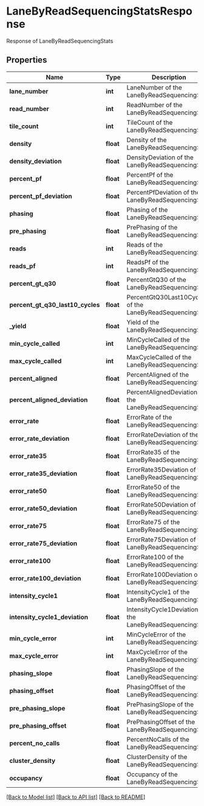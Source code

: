 # LaneByReadSequencingStatsResponse

Response of LaneByReadSequencingStats
## Properties
Name | Type | Description | Notes
------------ | ------------- | ------------- | -------------
**lane_number** | **int** | LaneNumber of the LaneByReadSequencingStats | [optional] 
**read_number** | **int** | ReadNumber of the LaneByReadSequencingStats | [optional] 
**tile_count** | **int** | TileCount of the LaneByReadSequencingStats | [optional] 
**density** | **float** | Density of the LaneByReadSequencingStats | [optional] 
**density_deviation** | **float** | DensityDeviation of the LaneByReadSequencingStats | [optional] 
**percent_pf** | **float** | PercentPf of the LaneByReadSequencingStats | [optional] 
**percent_pf_deviation** | **float** | PercentPfDeviation of the LaneByReadSequencingStats | [optional] 
**phasing** | **float** | Phasing of the LaneByReadSequencingStats | [optional] 
**pre_phasing** | **float** | PrePhasing of the LaneByReadSequencingStats | [optional] 
**reads** | **int** | Reads of the LaneByReadSequencingStats | [optional] 
**reads_pf** | **int** | ReadsPf of the LaneByReadSequencingStats | [optional] 
**percent_gt_q30** | **float** | PercentGtQ30 of the LaneByReadSequencingStats | [optional] 
**percent_gt_q30_last10_cycles** | **float** | PercentGtQ30Last10Cycles of the LaneByReadSequencingStats | [optional] 
**_yield** | **float** | Yield of the LaneByReadSequencingStats | [optional] 
**min_cycle_called** | **int** | MinCycleCalled of the LaneByReadSequencingStats | [optional] 
**max_cycle_called** | **int** | MaxCycleCalled of the LaneByReadSequencingStats | [optional] 
**percent_aligned** | **float** | PercentAligned of the LaneByReadSequencingStats | [optional] 
**percent_aligned_deviation** | **float** | PercentAlignedDeviation of the LaneByReadSequencingStats | [optional] 
**error_rate** | **float** | ErrorRate of the LaneByReadSequencingStats | [optional] 
**error_rate_deviation** | **float** | ErrorRateDeviation of the LaneByReadSequencingStats | [optional] 
**error_rate35** | **float** | ErrorRate35 of the LaneByReadSequencingStats | [optional] 
**error_rate35_deviation** | **float** | ErrorRate35Deviation of the LaneByReadSequencingStats | [optional] 
**error_rate50** | **float** | ErrorRate50 of the LaneByReadSequencingStats | [optional] 
**error_rate50_deviation** | **float** | ErrorRate50Deviation of the LaneByReadSequencingStats | [optional] 
**error_rate75** | **float** | ErrorRate75 of the LaneByReadSequencingStats | [optional] 
**error_rate75_deviation** | **float** | ErrorRate75Deviation of the LaneByReadSequencingStats | [optional] 
**error_rate100** | **float** | ErrorRate100 of the LaneByReadSequencingStats | [optional] 
**error_rate100_deviation** | **float** | ErrorRate100Deviation of the LaneByReadSequencingStats | [optional] 
**intensity_cycle1** | **float** | IntensityCycle1 of the LaneByReadSequencingStats | [optional] 
**intensity_cycle1_deviation** | **float** | IntensityCycle1Deviation of the LaneByReadSequencingStats | [optional] 
**min_cycle_error** | **int** | MinCycleError of the LaneByReadSequencingStats | [optional] 
**max_cycle_error** | **int** | MaxCycleError of the LaneByReadSequencingStats | [optional] 
**phasing_slope** | **float** | PhasingSlope of the LaneByReadSequencingStats | [optional] 
**phasing_offset** | **float** | PhasingOffset of the LaneByReadSequencingStats | [optional] 
**pre_phasing_slope** | **float** | PrePhasingSlope of the LaneByReadSequencingStats | [optional] 
**pre_phasing_offset** | **float** | PrePhasingOffset of the LaneByReadSequencingStats | [optional] 
**percent_no_calls** | **float** | PercentNoCalls of the LaneByReadSequencingStats | [optional] 
**cluster_density** | **float** | ClusterDensity of the LaneByReadSequencingStats | [optional] 
**occupancy** | **float** | Occupancy of the LaneByReadSequencingStats | [optional] 

[[Back to Model list]](../README.md#documentation-for-models) [[Back to API list]](../README.md#documentation-for-api-endpoints) [[Back to README]](../README.md)


